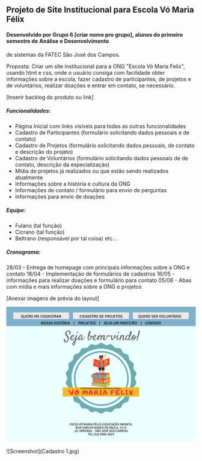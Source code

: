 ## Projeto de Site Institucional para Escola Vó Maria Félix

#### Desenvolvido por Grupo 6 [criar nome pro grupo], alunos do primeiro semestre de Análise e Desenvolvimento 
de sistemas da FATEC São José dos Campos.

Proposta: Criar um site institucional para a ONG "Escola Vó Maria Felix", usando html e css, onde o usuário 
consiga com facilidade obter informações sobre a escola, fazer cadastro de participantes, de projetos e de voluntários, 
realizar doações e entrar em contato, se necessário.

[Inserir backlog do produto ou link]

##### Funcionalidades:
+ Página Inicial com links visíveis para todas as outras funcionalidades
+ Cadastro de Participantes (formulário solicitando dados pessoais e de contato)
+ Cadastro de Projetos (formulário solicitando dados pessoais, de contato e descrição do projeto)
+ Cadastro de Voluntários (formulário solicitando dados pessoais de de contato, descrição da especialização)
+ Mídia de projetos já realizados ou que estão sendo realizados atualmente
+ Informações sobre a história e cultura da ONG 
+ Informações de contato / formulário para envio de perguntas
+ Informações para envio de doações

##### Equipe:
+ Fulano (tal função)
+ Cicrano (tal função)
+ Beltrano (responsável por tal coisa)
etc...

##### Cronograma:
28/03 - Entrega de homepage com principais informações sobre a ONG e contato
18/04 - Implementação de formulários de cadastros
16/05 - informações para realizar doações e formulário para contato
05/06 - Abas com mídia e mais informações sobre a ONG e projetos

[Anexar imagens de prévia do layout]

![alt text](https://github.com/ciscoquirino/Projeto_site_testes/blob/master/Home.jpg?raw=true)

![Screenshot](Cadastro 1.jpg)
